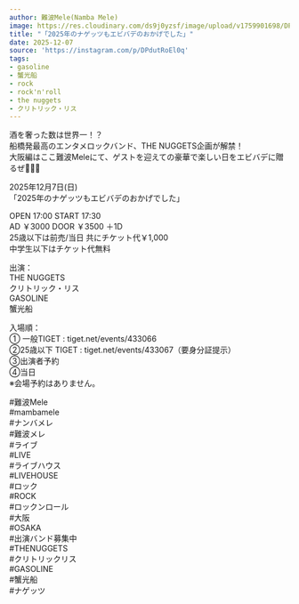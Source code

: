 ```yaml
---
author: 難波Mele(Namba Mele)
image: https://res.cloudinary.com/ds9j0yzsf/image/upload/v1759901698/DPdutRoEl0q.jpg
title: "「2025年のナゲッツもエビバデのおかげでした」"
date: 2025-12-07
source: 'https://instagram.com/p/DPdutRoEl0q'
tags:
- gasoline
- 蟹光船
- rock
- rock'n'roll
- the nuggets
- クリトリック・リス
---
```

酒を奢った数は世界一！？<br>
船橋発最高のエンタメロックバンド、THE NUGGETS企画が解禁！<br>
大阪編はここ難波Meleにて、ゲストを迎えての豪華で楽しい日をエビバデに贈るぜ🕺🕺🕺

2025年12月7日(日) <br>
「2025年のナゲッツもエビバデのおかげでした」

 OPEN 17:00 START 17:30<br>
AD ￥3000 DOOR ￥3500 ＋1D<br>
25歳以下は前売/当日 共にチケット代￥1,000<br>
中学生以下はチケット代無料

出演：<br>
THE NUGGETS<br>
クリトリック・リス<br>
GASOLINE<br>
蟹光船

入場順：<br>
① 一般TIGET : tiget.net/events/433066<br>
②25歳以下 TIGET : tiget.net/events/433067（要身分証提示）<br>
③出演者予約<br>
④当日<br>
※会場予約はありません。

#難波Mele<br>
#mambamele<br>
#ナンバメレ<br>
#難波メレ<br>
#ライブ<br>
#LIVE<br>
#ライブハウス<br>
#LIVEHOUSE<br>
#ロック<br>
#ROCK<br>
#ロックンロール<br>
#大阪<br>
#OSAKA<br>
#出演バンド募集中<br>
#THENUGGETS<br>
#クリトリックリス<br>
#GASOLINE<br>
#蟹光船<br>
#ナゲッツ